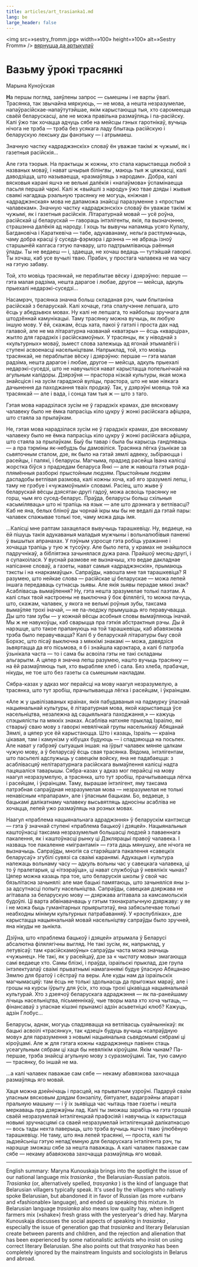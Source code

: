 ```yaml
---
title: articles/art_trasianka1.md 
lang: be
large_header: false
---
```







<img src=»sestry_fromm.jpg» width=»100» height=»100» alt=»Sestry Fromm» /> <a href=»articles_by.html»>вярнуцца да артыкулаў</a><br />


<h1 id=»вазьму-ўрокi-трасянкi»>Вазьму ўрокi трасянкi</h1>

Марына Куноўская


<strong>Н</strong>а першы погляд, заяўлены запрос — сьмешны i не  варты ўвагi. Трасянка, так звычайна мяркуюць, — не  мова, а нешта незразумелае, напаўрасійскае-напаўтутэйшае, якiм карыстаюцца тыя, хто саромеецца сваёй беларускасцi, але не  можа правiльна размаўляць i па-расійску. Калi ўжо так хочацца адчуць сябе на мейсцы гэных гаротнiкаў, вучыць нiчога не  трэба — трэба без усякага ладу блытаць расійскую i беларускую лексыку ды фанэтыку — i атрымаеш.


Значную частку «адраджэнскiх» словаў ён уважае такiмi ж чужымi, як i газетныя расійскiя...


Але гэта тэорыя. На практыцы ж кожны, хто стала карыстаецца любой з названых моваў, i нават шчырыя  *бiлiнгвы* , маюць тыя ж цяжкасцi, калi даводзiцца, што называецца, «размаўляць з народам». Добра, калi вясковыя каранi яшчэ не  вельмi далёкiя i «напаўмова» ўспамiнаецца пасьля першай чаркi. Калi ж «выйшлi з народу» ўжо твае дзяды i жывыя сваякi нагадаць рэальную трасянку не  могуць, кнiжная i «адраджэнская» мова не дапаможа знайсцi паразуменне з «простым чалавекам». Значную частку «адраджэнскiх» словаў ён уважае такiмi ж чужымi, як i газетныя расійскiя. Лiтаратурнай мовай — усё роўна, расійскай цi беларускай — гавораць iнтэлiгенты, якiя, па вызначэнню, страшэнна далёкiя ад народу. I хоць ты вывучы напамяць усяго Купалу, Багдановiча i Караткевiча — табе, адукаванаму, нельга растлумачыць, чаму добра красцi ў суседа-фэрмэра i дрэнна — не абраць iзноў старшынёй калгаса гэтую пачвару, што падтрымлiваюць раённыя ўлады. Ты не  ведаеш — i, здаецца, не  хочаш ведаць — тутэйшай гаворкi. Ты хочаш, каб усе вучылi тваю. Прабач, у простага чалавека не ма часу на гэтую забаву.


Той, хто мовiць трасянкай, не пераблытае вёску i дзярэўню: першае — гэта малая радзiма, нешта дарагое i любае, другое — мейсца, адкуль прыехалi недарэкi-суседзi...


Насамрэч, трасянка значна больш складаная рэч, чым блытанiна расійскай з беларускай. Калi хочаце, гэта спалучэнне лепшага, што ёсць у абедзьвюх мовах. Ну калi не  лепшага, то найбольш зручнага для штодзённай камунiкацыi. Таму трасянку можна вучыць, як любую iншую мову. У ёй, скажам, ёсць хата, пакоi ў гатэлi i проста дах над галавой, але не ма лiтаратурна названай «кватэры» — ёсць «кварцiра», жытло для гарадзкiх i расійскамоўных. У трасянцы, як у нiводнай з «культурных» моваў, зьмест слова залежыць ад ягонай этымалёгii i ступенi асвоенасцi насельнiцтвам. Напрыклад, той, хто мовiць трасянкай, не пераблытае вёску i дзярэўню: першае — гэта малая радзiма, нешта дарагое i любае, другое — мейсца, адкуль прыехалi недарэкi-суседзi, што не навучылiся нават карыстацца попельнiчкай на агульным калiдоры. Дзярэўня — прастора нiзкай культуры, якая можа знайсцiся i на зусiм гарадзкой вулiцы, прастора, што не  мае нiякага дачынення да паходжання тваiх продкаў. Так, у дзярэўнi мовяць той жа трасянкай — але i вада, i сонца там тыя ж — што з таго.


Гэтая мова нарадзiлася зусiм не ў гарадзкiх крамах, дзе вясковаму чалавеку было не ёмка папрасiць кiло цукру ў жонкi расійскага афiцэра, што стаяла за прылаўкам.


Не, гэтая мова нарадзiлася зусiм не ў гарадзкiх крамах, дзе вясковаму чалавеку было не ёмка папрасiць кiло цукру ў жонкi расійскага афiцэра, што стаяла за прылаўкам. Быў бы тавар i была бы карысць гандляваць — а пра тэрмiны як-небудзь бы дамовiлiся. Трасянка лёгка ўзьнiкае за сьвяточным сталом, дзе, як было на гэтай зямлi адвеку, зьбiраюцца i расейцы, i палякi, i беларусы. Магчыма, прадзед расейца Iвана калiсцi жорстка бiўся з прадзедам беларуса Янкi — але ж навошта гэтыя рода-плямённыя разборкi прыстойным людзям. Прыстойным людзям даспадобы ветлiвая размова, калi кожны хоча, каб яго зразумелi лепш, i таму не  грэбуе i «чужамоўнымi» словамi. Расіец, што жыве ў беларускай вёсцы дзясятак-другi гадоў, можа асвоiць трасянку не  горш, чым яго сусед-беларус. Праўда, беларусы больш схiльныя «асымiляваць» што нi трапiць на язык — але што дрэннага у ветлiвасцi? Каб не яна, белых блiноў ды чорнай iкры мы бы не  ведалi да гэтай пары: чалавек спажывае толькi тое, чаму можа даць iмя.


...Калiсцi мне раптам захацелася вывучыць тарашкевiцу. Ну, ведаеце, на ёй пiшуць такiя адукаваныя маладыя мужчыны i вольналюбiвыя паненкi ў вышытых апранахах. У пэўным узросце гэта робiць уражанне i хочацца трапiць у тую ж тусоўку. Але было лета, у крамах не знайшлося падручнiкаў, а бiблiятэка зачынялася дужа рана. Прайшоў месяц-другi, i я супакоiлася. У вуснай размове не  вызначыш, хто ведае дакладнае напiсанне словаў, а газеты, нават самыя «адраджэнскiя», прымаюць тэксты i на «наркамаўцы». Сапраўды, навошта мне тая тарашкевiца? Я разумею, што нейкае слова — расійскае цi беларускае — можа лепей iншага передаваць сутнасць зьявы. Але якiя зьявы перадае мяккi знак? Асаблiвасць вымаўлення? Ну, гэта нешта зразумелае толькi паэтам. А калi слых твой настроены не выключна ў бок фiлялёгii, то можна пачуць, што, скажам, чалавек, у якога не  вельмi роўныя зубы, таксама вымаўляе трохi iначай, — не па-людзку прымушаць яго перавучвацца. Ды што там зубы — у кожнай вёсцы асобныя словы вымаўляюць iначай. Мы ж не навукоўцы, каб сварыцца пра гэткiя абстрактныя рэчы. Ды й нарэшце, што такое прапануюць на той тарашкевiцы, каб абавязкова трэба было перавучвацца? Калi б у беларускай лiтаратуры быу свой Борхэс, што пiсаў выключна з мяккiмi знакамi — можа, давядзiся зьвяртацца да яго пiсьмова, я б i знайшла карэктара, а калi б патрэба ўзьнiкала часта — то i сама бы асвоiла гэты не такi складаны альгарытм. А цяпер я значна лепш разумею, нашто вучыць трасянку — на ёй размаўляюць тыя, хто вырабляе хлеб i сала. Бяз хлеба, прабачце, нiкуды, не  тое што без газеты са сьмешным накладам.


Сябра-казах у адказ мог перайсцi на мову наагул незразумелую, а трасянка, што тут зробiш, прачытываецца лёгка i расейцам, i ўкраiнцам.


«Але ж у цывiлiзаваных краінах, якiя пабудаваныя на падмурку ўласнай нацыянальнай культуры, ё лiтаратурная мова, якой карыстаецца ўсе насельнiцтва, незалежна ад сацыяльнага паходжання,» — кажуць спэцыялiсты па мяккiх знаках. Асаблiва натхняе прыклад Iзраiлю, якi стварыў сваю мову з гаворкi невялiчкай групы насельнiкаў Абяцанай Зямлi, а цяпер усе ёй карыстаюцца. Што i казаць, Iзраiль — краiна цiкавая, там i камунiзм у кiбуцах будуюць — i спадзяюцца на посьпех. Але нават у габрэяў сытуацыя iншая: на iўрыт чалавек мяняе цалкам чужую мову, а ў беларусаў ёсць свая трасянка. Вядома, iнтэлiгентам, што пасьпелi адслужыць у савецкiм войску, яна не падабаецца: з асаблiвасцяў нелiтаратурнага расійскага вымаўлення калiсцi надта пацяшалiся таварышы. Сябра-казах у адказ мог перайсцi на мову наагул незразумелую, а трасянка, што тут зробiш, прачытываецца лёгка i расейцам, i ўкраiнцам. Таму, вырашае iнтэлiгент, яму таксама патрэбная сапраўдная незразумелая мова — незразумелая не  толькi ненавiсным «прапарам», але i ўласным бацькам. Бо, ведаеце, з бацькамi далiкатнаму чалавеку высьвятляць адносiны асаблiва не  хочацца, лепей ужо размаўляць на розных мовах.


Наагул «праблема нацыянальнага адраджэння» ў беларускiм кантэксце — гэта ў значнай ступенi «праблема бацькоў i дзяцей». Нацыянальныя каштоўнасцi таксама незразумелыя большасцi людзей з паваеннага пакалення, як i каштоўнасцi рынку цi Дэклярацыi правоў чалавека. I назваць тое пакаленне «мiгрантамi» — гэта даць мянушку, але нiчога не  вызначыць. Сапраўды, многiя са старэйшага пакалення «савецкiх беларусаў» згубiлi сувязi са сваiмi каранямi. Адукацыя i культура належаць вольнаму часу — адкуль вольны час у савецкага чалавека, цi то ў пралетарыя, цi «iтээраўца», цi нават службоўца ў невялiкiх чынах? Цяпер можна казаць пра тое, што беларускiя школы ў свой час бязьлiтасна зачынялi: але мае бацькi памятаюць, што зачынялiся яны з-за адсутнасцi попыту насельнiцтва. Сапраўды, савецкая дзяржава не агiтавала за беларускую мову — дзяржава агiтавала за камсамольскiя будоўлi. Цi варта абвiнавачваць у гэтым тэхнакратычную дзяржаву: у яе i не  можа быць гуманiтарных прыярытэтаў, яна забясьпечвае толькi неабходны мiнiмум культурных патрабаванняў. У «рэспублiках», дзе карыстацца нацыянальнай мовай насельнiцтву сапраўды было зручней, яна нiкуды не  зьнiкла.


Дзiўна, што «праблема бацькоў i дзяцей» атрымала ў Беларусi абсалютна фiлялягiчны выгляд. Не такi зусiм, як, напрыклад, у летувiсаў: там «расійскамоўны» сапраўды часта можа значыць «чужынец». Не такi, як у расейцаў, дзе за « *чыстату*  мовы» змагаюцца самi ведаеце хто. Самы блiзкi, i праўда, iзраiльскi прыклад, дзе група iнтэлектуалаў сваiмi прыватнымi намаганнямi будуе ўласную Абяцанаю Зямлю для братоў i сёстраў па веры. Але куды нам да iзраiльскiх магчымасцяў: там ёсць не  толькi здольнасць да прыгожых мараў, але i грошы на курсы iўрыту для ўсiх, хто хоць трохi цiкавiцца нацыянальнай культурай. Хто з дзеячоў беларускага адраджэння — як па-ранейшаму лiчыць насельнiцтва, пiсьменнiкаў, чые творы мала хто хоча чытаць, — фiнансаваў з уласнае кiшэнi прынамсі адзiн асьветнiцкi клюб? Кажуць, адзін Глобус…


Беларусы, аднак, могуць спадзявацца на ветлiвасць суайчыннiкаў: як бацькi асвоiлi «трасянку», так «дзецi» будуць вучыць «сапраўдную мову» для паразумення з новымi нацыянальна сьвядомымi сябрамi цi кiроўцамi. Але ж для гэтага кожны «адраджэнец» павiнен стаць усеагульным сябрам цi хаця бы невялiкiм кiроўцам. Якiм чынам? Па-першае, трэба знайсцi агульную мову з суразмоўцамi. Так, тую самую — трасянку, бо iншай не ма.


...а калi чалавек паважае сам сябе — некаму абавязкова захочацца размаўляць яго мовай.


Хаця можна дзейнiчаць i прасцей, на прыватным узроўнi. Падаруй сваiм уласным вясковым дзядам бэнзапiлу, бiятуалет, вадагрэйны апарат i пральную машыну — i ў iх зьявiцца час чытаць твае газеты i нешта меркаваць пра дзяржаўны лад. Калi ты зможаш зарабiць на гэта грошай сваёй незразумелай iнтэлiгенцкай прафэсiяй i навучыць iх карыстацца новымi зручнасцямi са сваей незразумелай iнтэлiгенцкай далiкатнасцю — вось тады нехта паверыць, што трэба вучыць яшчэ i тваю ўлюбёную тарашкевiцу. Не таму, што яна лепей трасянкi, — проста, калi ты зьдзейсьнiш гэтую непад'емную для беларускага iнтэлiгента рэч, ты нарэшце зможаш сябе за нешта паважаць. А калi чалавек паважае сам сябе — некаму абавязкова захочацца размаўляць яго мовай.

<hr />

English summary: Maryna Kunouskaja brings into the spotlight the issue of our national language mix  *trasianka* , the Belarusian-Russian patois.  *Trasianka*  (or, alternatively spelled,  *trasyanka* ) is the kind of language that Belarusian villagers typically speak. It's used by the villagers who natively spoke Belarusian, but abandoned it in favor of Russian (as more «urban» and «fashionable» language), and ended up speaking this mixture. In Belarusian language  *trasianka*  also means low quality hay, when indigent farmers mix (»shake») fresh grass with the yesteryear's dried hay. Maryna Kunouskaja discusses the social aspects of speaking in  *trasianka* , especially the issue of generation gap that  *trasianka*  and literary Belarusian create between parents and children, and the rejection and alienation that has been experienced by some nationalistic activists who insist on using correct literary Belarusian. She also points out that  *trasyanka*  has been completely ignored by the mainstream linguists and sociologists in Belarus and abroad.


